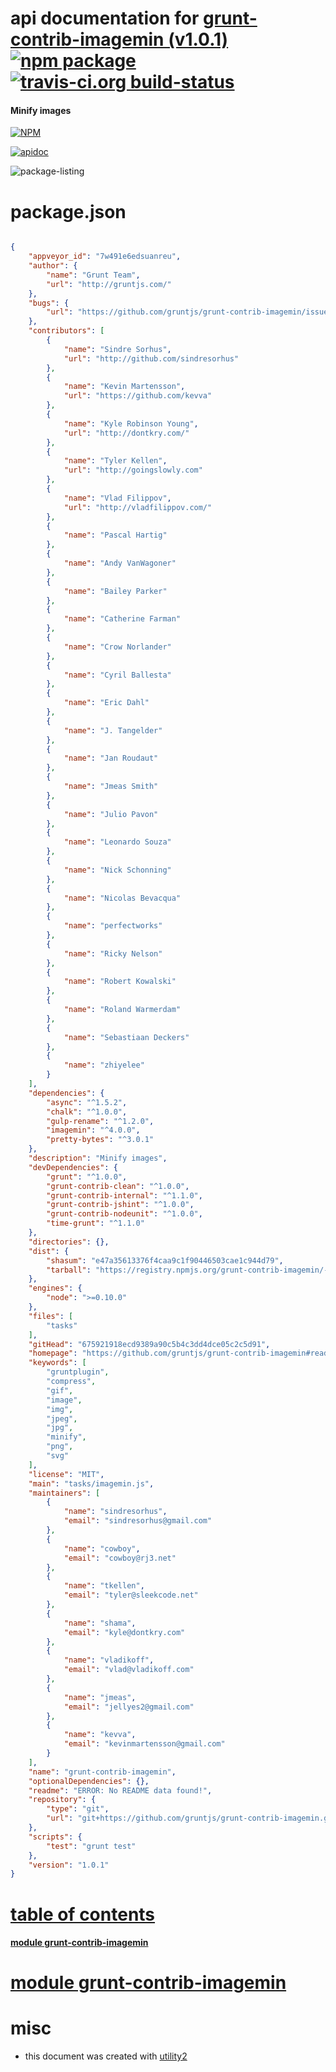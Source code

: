 # api documentation for  [grunt-contrib-imagemin (v1.0.1)](https://github.com/gruntjs/grunt-contrib-imagemin#readme)  [![npm package](https://img.shields.io/npm/v/npmdoc-grunt-contrib-imagemin.svg?style=flat-square)](https://www.npmjs.org/package/npmdoc-grunt-contrib-imagemin) [![travis-ci.org build-status](https://api.travis-ci.org/npmdoc/node-npmdoc-grunt-contrib-imagemin.svg)](https://travis-ci.org/npmdoc/node-npmdoc-grunt-contrib-imagemin)
#### Minify images

[![NPM](https://nodei.co/npm/grunt-contrib-imagemin.png?downloads=true)](https://www.npmjs.com/package/grunt-contrib-imagemin)

[![apidoc](https://npmdoc.github.io/node-npmdoc-grunt-contrib-imagemin/build/screen-capture.buildNpmdoc.browser._2Fhome_2Ftravis_2Fbuild_2Fnpmdoc_2Fnode-npmdoc-grunt-contrib-imagemin_2Ftmp_2Fbuild_2Fapidoc.html.png)](https://npmdoc.github.io/node-npmdoc-grunt-contrib-imagemin/build..beta..travis-ci.org/apidoc.html)

![package-listing](https://npmdoc.github.io/node-npmdoc-grunt-contrib-imagemin/build/screen-capture.npmPackageListing.svg)



# package.json

```json

{
    "appveyor_id": "7w491e6edsuanreu",
    "author": {
        "name": "Grunt Team",
        "url": "http://gruntjs.com/"
    },
    "bugs": {
        "url": "https://github.com/gruntjs/grunt-contrib-imagemin/issues"
    },
    "contributors": [
        {
            "name": "Sindre Sorhus",
            "url": "http://github.com/sindresorhus"
        },
        {
            "name": "Kevin Martensson",
            "url": "https://github.com/kevva"
        },
        {
            "name": "Kyle Robinson Young",
            "url": "http://dontkry.com/"
        },
        {
            "name": "Tyler Kellen",
            "url": "http://goingslowly.com"
        },
        {
            "name": "Vlad Filippov",
            "url": "http://vladfilippov.com/"
        },
        {
            "name": "Pascal Hartig"
        },
        {
            "name": "Andy VanWagoner"
        },
        {
            "name": "Bailey Parker"
        },
        {
            "name": "Catherine Farman"
        },
        {
            "name": "Crow Norlander"
        },
        {
            "name": "Cyril Ballesta"
        },
        {
            "name": "Eric Dahl"
        },
        {
            "name": "J. Tangelder"
        },
        {
            "name": "Jan Roudaut"
        },
        {
            "name": "Jmeas Smith"
        },
        {
            "name": "Julio Pavon"
        },
        {
            "name": "Leonardo Souza"
        },
        {
            "name": "Nick Schonning"
        },
        {
            "name": "Nicolas Bevacqua"
        },
        {
            "name": "perfectworks"
        },
        {
            "name": "Ricky Nelson"
        },
        {
            "name": "Robert Kowalski"
        },
        {
            "name": "Roland Warmerdam"
        },
        {
            "name": "Sebastiaan Deckers"
        },
        {
            "name": "zhiyelee"
        }
    ],
    "dependencies": {
        "async": "^1.5.2",
        "chalk": "^1.0.0",
        "gulp-rename": "^1.2.0",
        "imagemin": "^4.0.0",
        "pretty-bytes": "^3.0.1"
    },
    "description": "Minify images",
    "devDependencies": {
        "grunt": "^1.0.0",
        "grunt-contrib-clean": "^1.0.0",
        "grunt-contrib-internal": "^1.1.0",
        "grunt-contrib-jshint": "^1.0.0",
        "grunt-contrib-nodeunit": "^1.0.0",
        "time-grunt": "^1.1.0"
    },
    "directories": {},
    "dist": {
        "shasum": "e47a35613376f4caa9c1f90446503cae1c944d79",
        "tarball": "https://registry.npmjs.org/grunt-contrib-imagemin/-/grunt-contrib-imagemin-1.0.1.tgz"
    },
    "engines": {
        "node": ">=0.10.0"
    },
    "files": [
        "tasks"
    ],
    "gitHead": "675921918ecd9389a90c5b4c3dd4dce05c2c5d91",
    "homepage": "https://github.com/gruntjs/grunt-contrib-imagemin#readme",
    "keywords": [
        "gruntplugin",
        "compress",
        "gif",
        "image",
        "img",
        "jpeg",
        "jpg",
        "minify",
        "png",
        "svg"
    ],
    "license": "MIT",
    "main": "tasks/imagemin.js",
    "maintainers": [
        {
            "name": "sindresorhus",
            "email": "sindresorhus@gmail.com"
        },
        {
            "name": "cowboy",
            "email": "cowboy@rj3.net"
        },
        {
            "name": "tkellen",
            "email": "tyler@sleekcode.net"
        },
        {
            "name": "shama",
            "email": "kyle@dontkry.com"
        },
        {
            "name": "vladikoff",
            "email": "vlad@vladikoff.com"
        },
        {
            "name": "jmeas",
            "email": "jellyes2@gmail.com"
        },
        {
            "name": "kevva",
            "email": "kevinmartensson@gmail.com"
        }
    ],
    "name": "grunt-contrib-imagemin",
    "optionalDependencies": {},
    "readme": "ERROR: No README data found!",
    "repository": {
        "type": "git",
        "url": "git+https://github.com/gruntjs/grunt-contrib-imagemin.git"
    },
    "scripts": {
        "test": "grunt test"
    },
    "version": "1.0.1"
}
```



# <a name="apidoc.tableOfContents"></a>[table of contents](#apidoc.tableOfContents)

#### [module grunt-contrib-imagemin](#apidoc.module.grunt-contrib-imagemin)



# <a name="apidoc.module.grunt-contrib-imagemin"></a>[module grunt-contrib-imagemin](#apidoc.module.grunt-contrib-imagemin)



# misc
- this document was created with [utility2](https://github.com/kaizhu256/node-utility2)
